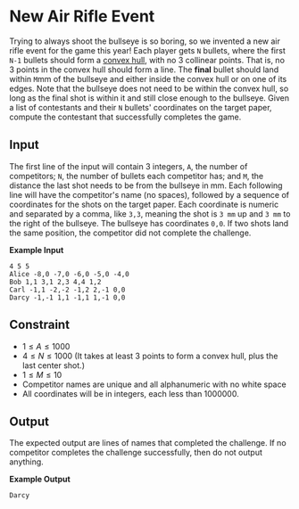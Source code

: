 # New Air Rifle Event

Trying to always shoot the bullseye is so boring, so we invented a new air rifle event for the game this year! Each player gets `N` bullets, where the first `N-1` bullets should form a [convex hull](https://en.wikipedia.org/wiki/Convex_hull#:~:text=The%20convex%20hull%20may%20be,of%20points%20in%20the%20subset.), with no 3 collinear points. That is, no 3 points in the convex hull should form a line. The **final** bullet should land within `M`mm of the bullseye and either inside the convex hull or on one of its edges. Note that the bullseye does not need to be within the convex hull, so long as the final shot is within it and still close enough to the bullseye. Given a list of contestants and their `N` bullets' coordinates on the target paper, compute the contestant that successfully completes the game.

## Input

The first line of the input will contain 3 integers, `A`, the number of competitors; `N`, the number of bullets each competitor has; and `M`, the distance the last shot needs to be from the bullseye in mm. Each following line will have the competitor's name (no spaces), followed by a sequence of coordinates for the shots on the target paper. Each coordinate is numeric and separated by a comma, like `3,3`, meaning the shot is `3 mm` up and `3 mm` to the right of the bullseye. The bullseye has coordinates `0,0`. If two shots land the same position, the competitor did not complete the challenge.

**Example Input**

```
4 5 5
Alice -8,0 -7,0 -6,0 -5,0 -4,0
Bob 1,1 3,1 2,3 4,4 1,2
Carl -1,1 -2,-2 -1,2 2,-1 0,0
Darcy -1,-1 1,1 -1,1 1,-1 0,0
```

## Constraint
- $1 \leq A \leq 1000$
- $4 \leq N \leq 1000$ (It takes at least 3 points to form a convex hull, plus the last center shot.)
- $1 \leq M \leq 10$
- Competitor names are unique and all alphanumeric with no white space
- All coordinates will be in integers, each less than 1000000.

## Output

The expected output are lines of names that completed the challenge. If no competitor completes the challenge successfully, then do not output anything.

**Example Output**

```
Darcy
```

